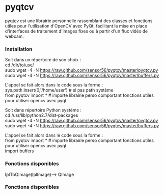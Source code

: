 pyqtcv
======

pyqtcv est une librairie personnelle rassemblant des classes et fonctions utiles pour l'utilisation d'OpenCV avec PyQt, facilitant la mise en place d'interfaces de traitement d'images fixes ou à partir d'un flux vidéo de webcam. 

### Installation 

Soit dans un répertoire de son choix :   
cd /dir/to/use/   
sudo wget -4 -N https://raw.github.com/sensor56/pyqtcv/master/pyqtcv.py
sudo wget -4 -N https://raw.github.com/sensor56/pyqtcv/master/buffers.py


L'appel se fait alors dans le code sous la forme :   
sys.path.insert(0,'/home/user') # si pas path système   
from pyqtcv import * # importe librairie perso comportant fonctions utiles pour utiliser opencv avec pyqt

Soit dans répertoire Python système :   
cd /usr/lib/python2.7/dist-packages   
sudo wget -4 -N https://raw.github.com/sensor56/pyqtcv/master/pyqtcv.py
sudo wget -4 -N https://raw.github.com/sensor56/pyqtcv/master/buffers.py


L'appel se fait alors dans le code sous la forme :   
from pyqtcv import * # importe librairie perso comportant fonctions utiles pour utiliser opencv avec pyqt   
import buffers 

### Fonctions disponibles 
IplToQImage(IplImage)--> QImage

### Fonctions disponibles 
